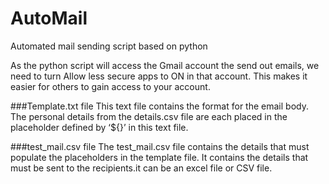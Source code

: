 # AutoMail
Automated mail sending script based on python

As the python script will access the Gmail account the send out emails, we need to turn Allow less secure apps to ON in that account. This makes it easier for others to gain access to your account.

###Template.txt file
This text file contains the format for the email body. The personal details from the details.csv file are each placed in the placeholder defined by ‘${}’ in this text file.

###test_mail.csv file
The test_mail.csv file contains the details that must populate the placeholders in the template file. It contains the details that must be sent to the recipients.it can be an excel file or CSV file.
